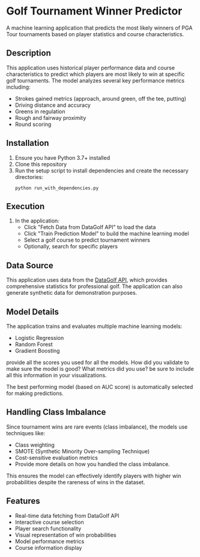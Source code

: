 # Golf Tournament Winner Predictor

A machine learning application that predicts the most likely winners of PGA Tour tournaments based on player statistics and course characteristics.

## Description

This application uses historical player performance data and course characteristics to predict which players are most likely to win at specific golf tournaments. The model analyzes several key performance metrics including:

- Strokes gained metrics (approach, around green, off the tee, putting)
- Driving distance and accuracy
- Greens in regulation
- Rough and fairway proximity
- Round scoring

## Installation

1. Ensure you have Python 3.7+ installed
2. Clone this repository
3. Run the setup script to install dependencies and create the necessary directories:
   ```
   python run_with_dependencies.py
   ```

## Execution

1. In the application:
   - Click "Fetch Data from DataGolf API" to load the data
   - Click "Train Prediction Model" to build the machine learning model
   - Select a golf course to predict tournament winners
   - Optionally, search for specific players

## Data Source

This application uses data from the [DataGolf API](https://datagolf.com/), which provides comprehensive statistics for professional golf. The application can also generate synthetic data for demonstration purposes.

## Model Details

The application trains and evaluates multiple machine learning models:
- Logistic Regression
- Random Forest
- Gradient Boosting

provide all the scores you used for all the models. How did you validate to make sure the model is good? What metrics did you use? be sure to include all this information in your visualizations. 

The best performing model (based on AUC score) is automatically selected for making predictions.

## Handling Class Imbalance

Since tournament wins are rare events (class imbalance), the models use techniques like:
- Class weighting
- SMOTE (Synthetic Minority Over-sampling Technique)
- Cost-sensitive evaluation metrics
- Provide more details on how you handled the class imbalance. 

This ensures the model can effectively identify players with higher win probabilities despite the rareness of wins in the dataset.

## Features

- Real-time data fetching from DataGolf API
- Interactive course selection
- Player search functionality 
- Visual representation of win probabilities
- Model performance metrics
- Course information display 